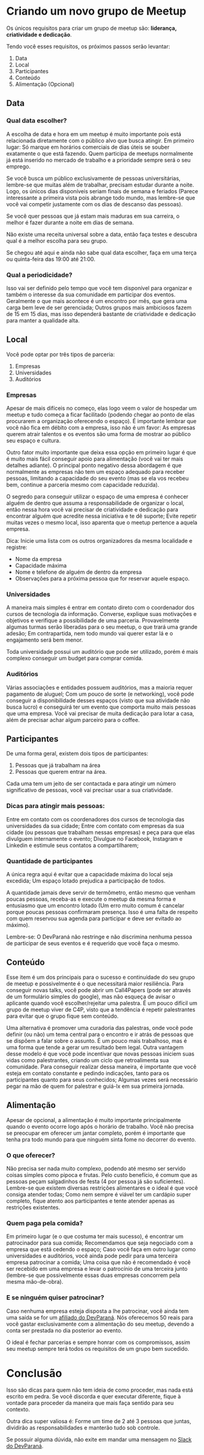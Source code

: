 # Criando um novo grupo de Meetup

Os únicos requisitos para criar um grupo de meetup são: **liderança, criatividade e dedicação**.

Tendo você esses requisitos, os próximos passos serão levantar: 
1. Data
1. Local
1. Participantes
1. Conteúdo
1. Alimentação (Opcional)

## Data

### Qual data escolher?
A escolha de data e hora em um meetup é muito importante pois está relacionada diretamente com o público alvo que busca atingir.
Em primeiro lugar: Só marque em horários comerciais de dias úteis se souber exatamente o que está fazendo. 
Quem participa de meetups normalmente já está inserido no mercado de trabalho e a prioridade sempre será o seu emprego.

Se você busca um público exclusivamente de pessoas universitárias, lembre-se que muitas além de trabalhar, precisam estudar durante a noite. 
Logo, os únicos dias disponíveis seriam finais de semana e feriados (Parece interessante a primeira vista pois abrange todo mundo, mas lembre-se que você vai competir justamente com os dias de descanso das pessoas).

Se você quer pessoas que já estam mais maduras em sua carreira, o melhor é fazer durante a noite em dias de semana.

Não existe uma receita universal sobre a data, então faça testes e descubra qual é a melhor escolha para seu grupo.

Se chegou até aqui e ainda não sabe qual data escolher, faça em uma terça ou quinta-feira das 19:00 até 21:00.

### Qual a periodicidade?

Isso vai ser definido pelo tempo que você tem disponível para organizar e também o interesse da sua comunidade em participar dos eventos.
Geralmente o que mais acontece é um encontro por mês, que gera uma carga bem leve de ser gerenciada; 
Outros grupos mais ambiciosos fazem de 15 em 15 dias, mas isso dependerá bastante de criatividade e dedicação para manter a qualidade alta.

## Local
Você pode optar por três tipos de parceria:

1. Empresas
2. Universidades
3. Auditórios

### Empresas

Apesar de mais difíceis no começo, elas logo veem o valor de hospedar um meetup e tudo começa a ficar facilitado (podendo chegar ao ponto de elas procurarem a organização oferecendo o espaço). É importante lembrar que você não fica em débito com a empresa, isso não é um favor: As empresas querem atrair talentos e os eventos são uma forma de mostrar ao público seu espaço e cultura.

Outro fator muito importante que deixa essa opção em primeiro lugar é que é muito mais fácil conseguir apoio para alimentação (você vai ter mais detalhes adiante). 
O principal ponto negativo dessa abordagem é que normalmente as empresas não tem um espaço adequado para receber pessoas, limitando a capacidade do seu evento (mas se ela vos recebeu bem, continue a parceria mesmo com capacidade reduzida).

O segredo para conseguir utilizar o espaço de uma empresa é conhecer alguém de dentro que assuma a responsabilidade de organizar o local, então nessa hora você vai precisar de criatividade e dedicação para encontrar alguém que acredite nessa iniciativa e te dê suporte; Evite repetir muitas vezes o mesmo local, isso aparenta que o meetup pertence a aquela empresa.

Dica: Inicie uma lista com os outros organizadores da mesma localidade e registre: 
* Nome da empresa
* Capacidade máxima
* Nome e telefone de alguém de dentro da empresa
* Observações para a próxima pessoa que for reservar aquele espaço.

### Universidades

A maneira mais simples é entrar em contato direto com o coordenador dos cursos de tecnologia da informação. Converse, explique suas motivações e objetivos e verifique a possibilidade de uma parceria. Provavelmente algumas turmas serão liberadas para o seu meetup, o que trará uma grande adesão; Em contrapartida, nem todo mundo vai querer estar lá e o engajamento será bem menor.

Toda universidade possui um auditório que pode ser utilizado, porém é mais complexo conseguir um budget para comprar comida. 

### Auditórios

Várias associações e entidades possuem auditórios, mas a maioria requer pagamento de aluguel; Com um pouco de sorte (e networking), você pode conseguir a disponibilidade desses espaços (visto que sua atividade não busca lucro) e conseguirá ter um evento que comporta muito mais pessoas que uma empresa. Você vai precisar de muita dedicação para lotar a casa, além de precisar achar algum parceiro para o coffee.

## Participantes
De uma forma geral, existem dois tipos de participantes:
1. Pessoas que já trabalham na área
1. Pessoas que querem entrar na área.

Cada uma tem um jeito de ser contactada e para atingir um número significativo de pessoas, você vai precisar usar a sua criatividade.

### Dicas para atingir mais pessoas:
Entre em contato com os coordenadores dos cursos de tecnologia das universidades da sua cidade;
Entre com contato com empresas da sua cidade (ou pessoas que trabalham nessas empresas) e peça para que elas divulguem internamente o evento;
Divulgue no Facebook, Instagram e Linkedin e estimule seus contatos a compartilharem;

### Quantidade de participantes
A única regra aqui é evitar que a capacidade máxima do local seja excedida; Um espaço lotado prejudica a participação de todos.

A quantidade jamais deve servir de termômetro, então mesmo que venham poucas pessoas, receba-as e execute o meetup da mesma forma e entusiasmo que um encontro lotado
(Um erro muito comum é cancelar porque poucas pessoas confirmaram presença. Isso é uma falta de respeito com quem reservou sua agenda para participar e deve ser evitado ao máximo).

Lembre-se: O DevParaná não restringe e não discrimina nenhuma pessoa de participar de seus eventos e é requerido que você faça o mesmo.

## Conteúdo
Esse item é um dos principais para o sucesso e continuidade do seu grupo de meetup e possivelmente é o que necessitará maior resiliência. 
Para conseguir novas talks, você pode abrir um Call4Papers (pode ser através de um formulário simples do google), mas não esqueça de avisar o aplicante quando você escolher/rejeitar uma palestra. É um pouco difícil um grupo de meetup viver de C4P, visto que a tendência é repetir palestrantes para evitar que o grupo fique sem conteúdo.

Uma alternativa é promover uma curadoria das palestras, onde você pode definir (ou não) um tema central para o encontro e ir atrás de pessoas que se dispõem a falar sobre o assunto. É um pouco mais trabalhoso, mas é uma forma que tende a gerar um resultado bem legal. Outra vantagem desse modelo é que você pode incentivar que novas pessoas iniciem suas vidas como palestrantes, criando um ciclo que retroalimenta sua comunidade.
Para conseguir realizar dessa maneira, é importante que você esteja em contato constante e pedindo indicações, tanto para os participantes quanto para seus conhecidos; Algumas vezes será necessário pegar na mão de quem for palestrar e guiá-lx em sua primeira jornada.

## Alimentação

Apesar de opcional, a alimentação é muito importante principalmente quando o evento ocorre logo após o horário de trabalho. Você não precisa se preocupar em oferecer um jantar completo, porém é importante que tenha pra todo mundo para que ninguém sinta fome no decorrer do evento.

### O que oferecer?

Não precisa ser nada muito complexo, podendo até mesmo ser servido coisas simples como pipoca e frutas. Pelo custo benefício, é comum que as pessoas peçam salgadinhos de festa (4 por pessoa já são suficientes). Lembre-se que existem diversas restrições alimentares e o ideal é que você consiga atender todas; Como nem sempre é viável ter um cardápio super completo, fique atento aos participantes e tente atender apenas as restrições existentes.

### Quem paga pela comida?

Em primeiro lugar (e o que costuma ter mais sucesso), é encontrar um patrocinador para sua comida; Recomendamos que seja negociado com a empresa que está cedendo o espaço; Caso você faça em outro lugar como universidades e auditórios, você ainda pode pedir para uma terceira empresa patrocinar a comida; Uma coisa que não é recomendado é você ser recebido em uma empresa e levar o patrocínio de uma terceira junto (lembre-se que possivelmente essas duas empresas concorrem pela mesma mão-de-obra).

### E se ninguém quiser patrocinar?

Caso nenhuma empresa esteja disposta a lhe patrocinar, você ainda tem uma saída se for um [afiliado do DevParaná](README.md). Nós oferecemos 50 reais para você gastar exclusivamente com a alimentação do seu meetup, devendo a conta ser prestada no dia posterior ao evento.

O ideal é fechar parcerias e sempre honrar com os compromissos, assim seu meetup sempre terá todos os requisitos de um grupo bem sucedido.

# Conclusão

Isso são dicas para quem não tem ideia de como proceder, mas nada está escrito em pedra.
Se você discorda e quer executar diferente, fique à vontade para proceder da maneira que mais faça sentido para seu contexto.

Outra dica super valiosa é: Forme um time de 2 até 3 pessoas que juntas, dividirão as responsabilidades e manterão tudo sob controle.

Se possuir alguma dúvida, não exite em mandar uma mensagem no [Slack do DevParaná](https://slack.devparana.org/).

